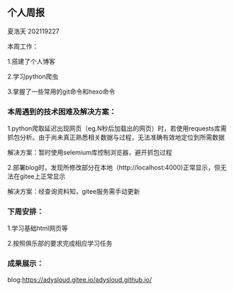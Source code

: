 ## 个人周报

夏浩天 202119227

本周工作：

1.搭建了个人博客

2.学习python爬虫

3.掌握了一些常用的git命令和hexo命令

### 本周遇到的技术困难及解决方案：

1.python爬取延迟出现网页（eg.N秒后加载出的网页）时，若使用requests库需抓包分析。由于尚未真正熟悉相关数据与过程，无法准确有效地定位到所需数据

解决方案：暂时使用selemium库控制浏览器，避开抓包过程

2.部署blog时，发现所修改部分在本地（http://localhost:4000)正常显示，但无法在gitee上正常显示

解决方案：经查询资料知，gitee服务需手动更新

### 下周安排：

1.学习基础html网页等

2.按照俱乐部的要求完成相应学习任务

### 成果展示：

blog:https://adysloud.gitee.io/adysloud.github.io/